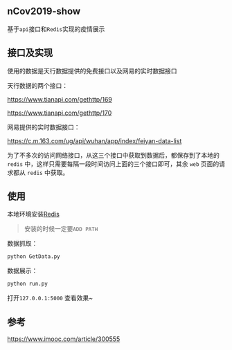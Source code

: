 ## nCov2019-show

基于`api`接口和`Redis`实现的疫情展示

## 接口及实现

使用的数据是天行数据提供的免费接口以及网易的实时数据接口

天行数据的两个接口：

https://www.tianapi.com/gethttp/169

https://www.tianapi.com/gethttp/170

网易提供的实时数据接口：

https://c.m.163.com/ug/api/wuhan/app/index/feiyan-data-list

为了不多次的访问网络接口，从这三个接口中获取到数据后，都保存到了本地的 `redis` 中，这样只需要每隔一段时间访问上面的三个接口即可，其余 `web` 页面的请求都从 `redis` 中获取。

## 使用

本地环境安装[Redis](https://github.com/MicrosoftArchive/redis/releases)

> 安装的时候一定要`ADD PATH`

数据抓取：
```python
python GetData.py
```

数据展示：
```python
python run.py
```

打开`127.0.0.1:5000` 查看效果~

## 参考

https://www.imooc.com/article/300555




